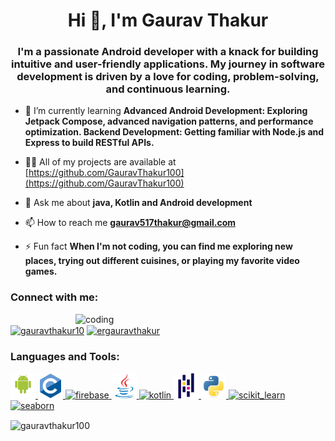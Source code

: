 <h1 align="center">Hi 👋, I'm Gaurav Thakur</h1>
<h3 align="center">I'm a passionate Android developer with a knack for building intuitive and user-friendly applications. My journey in software development is driven by a love for coding, problem-solving, and continuous learning.</h3>

- 🌱 I’m currently learning **Advanced Android Development: Exploring Jetpack Compose, advanced navigation patterns, and performance optimization. Backend Development: Getting familiar with Node.js and Express to build RESTful APIs.**

- 👨‍💻 All of my projects are available at [https://github.com/GauravThakur100](https://github.com/GauravThakur100)

- 💬 Ask me about **java, Kotlin and Android development**

- 📫 How to reach me **gaurav517thakur@gmail.com**

- ⚡ Fun fact **When I'm not coding, you can find me exploring new places, trying out different cuisines, or playing my favorite video games.**

<h3 align="left">Connect with me:</h3>
<img align="right" alt="coding" width="400" src="https://dribbble.com/shots/4158705-Mobile-Development.gif">
<p align="left">
<a href="https://linkedin.com/in/gauravthakur10" target="blank"><img align="center" src="https://raw.githubusercontent.com/rahuldkjain/github-profile-readme-generator/master/src/images/icons/Social/linked-in-alt.svg" alt="gauravthakur10" height="30" width="40" /></a>
<a href="https://kaggle.com/ergauravthakur" target="blank"><img align="center" src="https://raw.githubusercontent.com/rahuldkjain/github-profile-readme-generator/master/src/images/icons/Social/kaggle.svg" alt="ergauravthakur" height="30" width="40" /></a>
</p>

<h3 align="left">Languages and Tools:</h3>
<p align="left"> <a href="https://developer.android.com" target="_blank" rel="noreferrer"> <img src="https://raw.githubusercontent.com/devicons/devicon/master/icons/android/android-original-wordmark.svg" alt="android" width="40" height="40"/> </a> <a href="https://www.cprogramming.com/" target="_blank" rel="noreferrer"> <img src="https://raw.githubusercontent.com/devicons/devicon/master/icons/c/c-original.svg" alt="c" width="40" height="40"/> </a> <a href="https://firebase.google.com/" target="_blank" rel="noreferrer"> <img src="https://www.vectorlogo.zone/logos/firebase/firebase-icon.svg" alt="firebase" width="40" height="40"/> </a> <a href="https://www.java.com" target="_blank" rel="noreferrer"> <img src="https://raw.githubusercontent.com/devicons/devicon/master/icons/java/java-original.svg" alt="java" width="40" height="40"/> </a> <a href="https://kotlinlang.org" target="_blank" rel="noreferrer"> <img src="https://www.vectorlogo.zone/logos/kotlinlang/kotlinlang-icon.svg" alt="kotlin" width="40" height="40"/> </a> <a href="https://pandas.pydata.org/" target="_blank" rel="noreferrer"> <img src="https://raw.githubusercontent.com/devicons/devicon/2ae2a900d2f041da66e950e4d48052658d850630/icons/pandas/pandas-original.svg" alt="pandas" width="40" height="40"/> </a> <a href="https://www.python.org" target="_blank" rel="noreferrer"> <img src="https://raw.githubusercontent.com/devicons/devicon/master/icons/python/python-original.svg" alt="python" width="40" height="40"/> </a> <a href="https://scikit-learn.org/" target="_blank" rel="noreferrer"> <img src="https://upload.wikimedia.org/wikipedia/commons/0/05/Scikit_learn_logo_small.svg" alt="scikit_learn" width="40" height="40"/> </a> <a href="https://seaborn.pydata.org/" target="_blank" rel="noreferrer"> <img src="https://seaborn.pydata.org/_images/logo-mark-lightbg.svg" alt="seaborn" width="40" height="40"/> </a> </p>

<p><img align="center" src="https://github-readme-stats.vercel.app/api/top-langs?username=gauravthakur100&show_icons=true&locale=en&layout=compact" alt="gauravthakur100" /></p>
